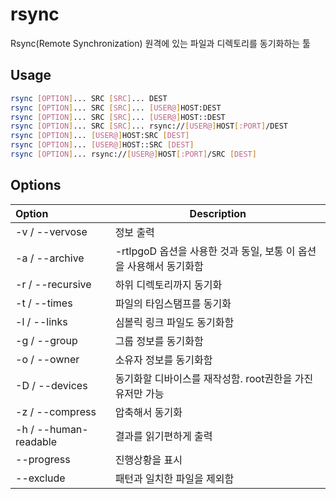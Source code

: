 # rsync

Rsync(Remote Synchronization)
원격에 있는 파일과 디렉토리를 동기화하는 툴

## Usage

```sh
rsync [OPTION]... SRC [SRC]... DEST
rsync [OPTION]... SRC [SRC]... [USER@]HOST:DEST
rsync [OPTION]... SRC [SRC]... [USER@]HOST::DEST
rsync [OPTION]... SRC [SRC]... rsync://[USER@]HOST[:PORT]/DEST
rsync [OPTION]... [USER@]HOST:SRC [DEST]
rsync [OPTION]... [USER@]HOST::SRC [DEST]
rsync [OPTION]... rsync://[USER@]HOST[:PORT]/SRC [DEST]
```

## Options

| Option                | Description                                                  |
| :-------------------- | ------------------------------------------------------------ |
| -v / --vervose        | 정보 출력                                                    |
| -a / --archive        | -rtlpgoD 옵션을 사용한 것과 동일, 보통 이 옵션을 사용해서 동기화함 |
| -r / --recursive      | 하위 디렉토리까지 동기화                                     |
| -t / --times          | 파일의 타임스탬프를 동기화                                   |
| -l / --links          | 심볼릭 링크 파일도 동기화함                                  |
| -g / --group          | 그룹 정보를 동기화함                                         |
| -o / --owner          | 소유자 정보를 동기화함                                       |
| -D / --devices        | 동기화할 디바이스를 재작성함. root권한을 가진 유저만 가능    |
| -z / --compress       | 압축해서 동기화                                              |
| -h / --human-readable | 결과를 읽기편하게 출력                                       |
| --progress            | 진행상황을 표시                                              |
| --exclude             | 패턴과 일치한 파일을 제외함                                  |
